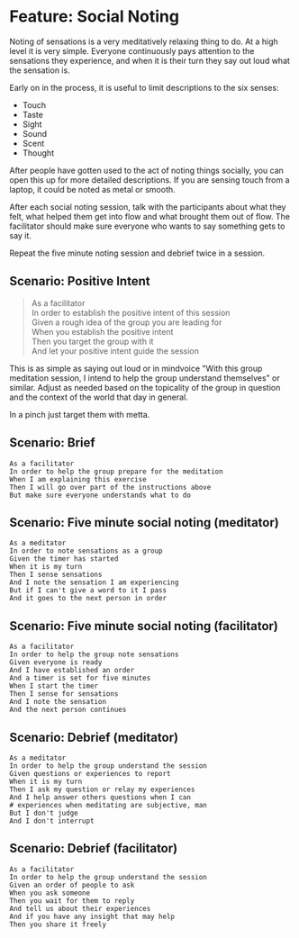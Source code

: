 # Feature: Social Noting

Noting of sensations is a very meditatively relaxing thing to do. At a high
level it is very simple. Everyone continuously pays attention to the
sensations they experience, and when it is their turn they say out loud what
the sensation is.

Early on in the process, it is useful to limit descriptions to the six
senses:

- Touch
- Taste
- Sight
- Sound
- Scent
- Thought

After people have gotten used to the act of noting things socially, you can
open this up for more detailed descriptions. If you are sensing touch from
a laptop, it could be noted as metal or smooth.

After each social noting session, talk with the participants about what they
felt, what helped them get into flow and what brought them out of flow. The
facilitator should make sure everyone who wants to say something gets to say
it.

Repeat the five minute noting session and debrief twice in a session.

## Scenario: Positive Intent

> As a facilitator  
> In order to establish the positive intent of this session  
> Given a rough idea of the group you are leading for  
> When you establish the positive intent  
> Then you target the group with it  
> And let your positive intent guide the session

This is as simple as saying out loud or in mindvoice "With this group meditation session, I intend to help the group understand themselves" or similar. Adjust as needed based on the topicality of the group in question and the context of the world that day in general.

In a pinch just target them with metta.

## Scenario: Brief

    As a facilitator
    In order to help the group prepare for the meditation
    When I am explaining this exercise
    Then I will go over part of the instructions above
    But make sure everyone understands what to do

## Scenario: Five minute social noting (meditator)

    As a meditator
    In order to note sensations as a group
    Given the timer has started
    When it is my turn
    Then I sense sensations
    And I note the sensation I am experiencing
    But if I can't give a word to it I pass
    And it goes to the next person in order

## Scenario: Five minute social noting (facilitator)

    As a facilitator
    In order to help the group note sensations
    Given everyone is ready
    And I have established an order
    And a timer is set for five minutes
    When I start the timer
    Then I sense for sensations
    And I note the sensation
    And the next person continues

## Scenario: Debrief (meditator)

    As a meditator
    In order to help the group understand the session
    Given questions or experiences to report
    When it is my turn
    Then I ask my question or relay my experiences
    And I help answer others questions when I can
    # experiences when meditating are subjective, man
    But I don't judge
    And I don't interrupt

## Scenario: Debrief (facilitator)

    As a facilitator
    In order to help the group understand the session
    Given an order of people to ask
    When you ask someone
    Then you wait for them to reply
    And tell us about their experiences
    And if you have any insight that may help
    Then you share it freely
